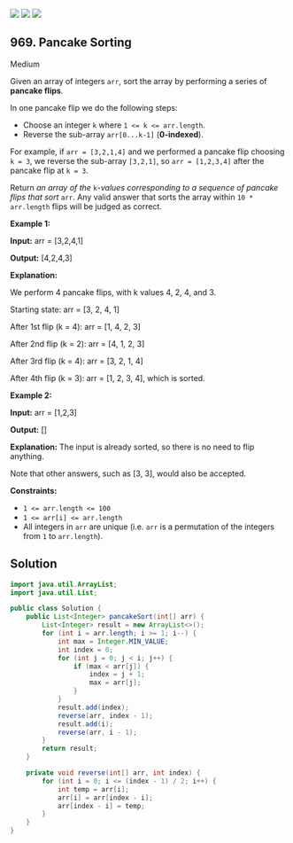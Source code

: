 [![](https://img.shields.io/github/stars/javadev/LeetCode-in-Java?label=Stars&style=flat-square)](https://github.com/javadev/LeetCode-in-Java)
[![](https://img.shields.io/github/forks/javadev/LeetCode-in-Java?label=Fork%20me%20on%20GitHub%20&style=flat-square)](https://github.com/javadev/LeetCode-in-Java/fork)
[![](https://img.shields.io/badge/-LeetCode%20in%20Kotlin-blue?style=flat-square)](https://github.com/javadev/LeetCode-in-Kotlin)

## 969\. Pancake Sorting

Medium

Given an array of integers `arr`, sort the array by performing a series of **pancake flips**.

In one pancake flip we do the following steps:

*   Choose an integer `k` where `1 <= k <= arr.length`.
*   Reverse the sub-array `arr[0...k-1]` (**0-indexed**).

For example, if `arr = [3,2,1,4]` and we performed a pancake flip choosing `k = 3`, we reverse the sub-array `[3,2,1]`, so `arr = [1,2,3,4]` after the pancake flip at `k = 3`.

Return _an array of the_ `k`_\-values corresponding to a sequence of pancake flips that sort_ `arr`. Any valid answer that sorts the array within `10 * arr.length` flips will be judged as correct.

**Example 1:**

**Input:** arr = [3,2,4,1]

**Output:** [4,2,4,3]

**Explanation:**

We perform 4 pancake flips, with k values 4, 2, 4, and 3.

Starting state: arr = [3, 2, 4, 1]

After 1st flip (k = 4): arr = [1, 4, 2, 3]

After 2nd flip (k = 2): arr = [4, 1, 2, 3]

After 3rd flip (k = 4): arr = [3, 2, 1, 4]

After 4th flip (k = 3): arr = [1, 2, 3, 4], which is sorted.

**Example 2:**

**Input:** arr = [1,2,3]

**Output:** []

**Explanation:** The input is already sorted, so there is no need to flip anything.

Note that other answers, such as [3, 3], would also be accepted.

**Constraints:**

*   `1 <= arr.length <= 100`
*   `1 <= arr[i] <= arr.length`
*   All integers in `arr` are unique (i.e. `arr` is a permutation of the integers from `1` to `arr.length`).

## Solution

```java
import java.util.ArrayList;
import java.util.List;

public class Solution {
    public List<Integer> pancakeSort(int[] arr) {
        List<Integer> result = new ArrayList<>();
        for (int i = arr.length; i >= 1; i--) {
            int max = Integer.MIN_VALUE;
            int index = 0;
            for (int j = 0; j < i; j++) {
                if (max < arr[j]) {
                    index = j + 1;
                    max = arr[j];
                }
            }
            result.add(index);
            reverse(arr, index - 1);
            result.add(i);
            reverse(arr, i - 1);
        }
        return result;
    }

    private void reverse(int[] arr, int index) {
        for (int i = 0; i <= (index - 1) / 2; i++) {
            int temp = arr[i];
            arr[i] = arr[index - i];
            arr[index - i] = temp;
        }
    }
}
```
